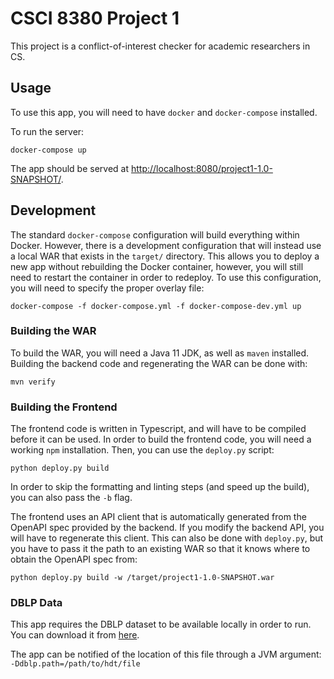 # CSCI 8380 Project 1

This project is a conflict-of-interest checker for academic researchers in CS.

## Usage

To use this app, you will need to have `docker` and `docker-compose` installed.

To run the server:

```
docker-compose up
```

The app should be served at [http://localhost:8080/project1-1.0-SNAPSHOT/](http://localhost:8080/project1-1.0-SNAPSHOT/).


## Development

The standard `docker-compose` configuration will build everything within Docker. However,
there is a development configuration that will instead use a local WAR that exists in the
`target/` directory. This allows you to deploy a new app without rebuilding the Docker container,
however, you will still need to restart the container in order to redeploy. To use this
configuration, you will need to specify the proper overlay file:

```
docker-compose -f docker-compose.yml -f docker-compose-dev.yml up
```

### Building the WAR

To build the WAR, you will need a Java 11 JDK, as well as `maven` installed. Building
the backend code and regenerating the WAR can be done with:

```
mvn verify
```

### Building the Frontend

The frontend code is written in Typescript, and will have to be compiled before it can be used.
In order to build the frontend code, you will need a working `npm` installation. Then, you can
use the `deploy.py` script:

```
python deploy.py build
```

In order to skip the formatting and linting steps (and speed up the build), you can also pass the `-b` flag.

The frontend uses an API client that is automatically generated from the OpenAPI spec provided by
the backend. If you modify the backend API, you will have to regenerate this client. This can
also be done with `deploy.py`, but you have to pass it the path to an existing WAR so that it knows
where to obtain the OpenAPI spec from:

```
python deploy.py build -w /target/project1-1.0-SNAPSHOT.war
```

### DBLP Data

This app requires the DBLP dataset to be available locally in order to run.
You can download it from [here](http://downloads.linkeddatafragments.org/hdt/dblp-20170124.hdt).

The app can be notified of the location of this file through a JVM argument: `-Ddblp.path=/path/to/hdt/file`